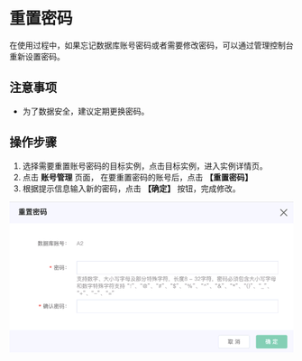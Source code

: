 # 重置密码
在使用过程中，如果忘记数据库账号密码或者需要修改密码，可以通过管理控制台重新设置密码。 

## 注意事项
- 为了数据安全，建议定期更换密码。

## 操作步骤
1. 选择需要重置账号密码的目标实例，点击目标实例，进入实例详情页。
2. 点击 **账号管理** 页面， 在要重置密码的账号后，点击 **【重置密码】**
3. 根据提示信息输入新的密码，点击 **【确定】** 按钮，完成修改。

![重置密码2](../../../../../image/JCHDB/reset-password.png)
